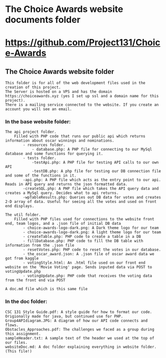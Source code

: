 # The Choice Awards website documents folder 
# https://github.com/Project131/Choice-Awards                                                  
## The Choice Awards website folder 

    This folder is for all of the web development files used in the creation of this project.
    The Server is hosted on a VPS and has the domain https://choiceawards.xyz (yes I set up ssl and a domain name for this project).
    There is a mailing service connected to the website. If you create an account you will see an email.

### In the base website folder:

    The api project folder.
        Filled with PHP code that runs our public api which returns information about oscar winnings and nominations.
            - resources folder.
                - database.php: A PHP file for connecting to our MySql database and some functions for querying it.
            - tests folder.
                -testApi.php: A PHP file for testing API calls to our own API
                -testDB.php: A php file for testing our DB connection file and some of the functions in it.
            -api.php: A PHP file which acts as the entry point to our api. Reads in API query and returns the json formatted data.
            -createSQL.php: A PHP file which takes the API query data and creates a MySql query. Decides what to api returns.
            -wpTableResults.php: Queries out DB data for votes and creates 2-D array of data. Useful for seeing all the votes and used on front end displays.

    The util folder. 
        Filled with PHP files used for connections to the website front end, team logos, and a .json file of initial DB data 
            - choice-awards-logo-dark.png: A Dark theme logo for our team 
            - choice-awards-logo-dark.png: A light theme logo for our team
            - createTable.php: PHP code to create a table in a DB
            - fillDatabase.php: PHP code to fill the DB table with information from the .json file
            - resetVotes.php: PHP code to reset the votes in our database. 
            - the_oscar_award.json: A .json file of oscar award data we got from kaggle
            - votingStyle.html: An .html file used on our front end website on the 'Movie Voting' page. Sends inputed data via POST to votingUpdate.php
            - votingUpdate.php: PHP code that receives the voting data from the front end via POST

    A doc.md file which is this same file

### In the doc folder:

    CSC 131 Style Guide.pdf: A style guide for how to format our code. Origionally made for java, but continued use for PHP.
    Group4APIdiagram.JPG: A diagram of how our API code connects and flows.
    Obstacles_Approaches.pdf: The challenges we faced as a group during this assignment.
    sampleHeader.txt: A sample text of the header we used at the top of our files.
    websiteDoc.md: A doc folder explaining everything in website folder. (This file!)
